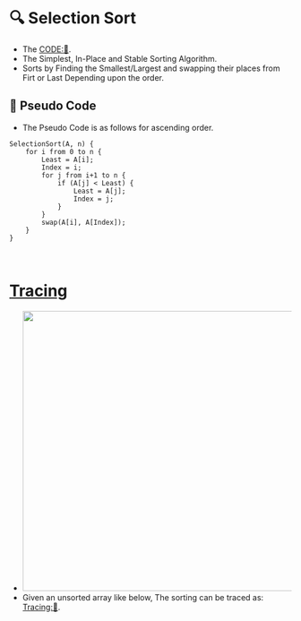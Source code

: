 # 🔍 Selection Sort
- The [CODE:📑](../../Data_Structures/Sorting_Algorithms.c#L54).
- The Simplest, In-Place and Stable Sorting Algorithm.
- Sorts by Finding the Smallest/Largest and swapping their places from Firt or Last Depending upon the order.

## 📝 Pseudo Code
- The Pseudo Code is as follows for ascending order. 
```
SelectionSort(A, n) {
    for i from 0 to n {
        Least = A[i];
        Index = i;
        for j from i+1 to n {
            if (A[j] < Least) {
                Least = A[j];
                Index = j;
            }
        }
        swap(A[i], A[Index]);
    }
}
```

&nbsp;
# [Tracing](./SelectionSortTracing.md)
- <img src="../Resources/SelectionSort/SelectionSortPass00Step00.svg" width=500px>
- Given an unsorted array like below, The sorting can be traced as: [Tracing:🧭](./SelectionSortTracing.md).
